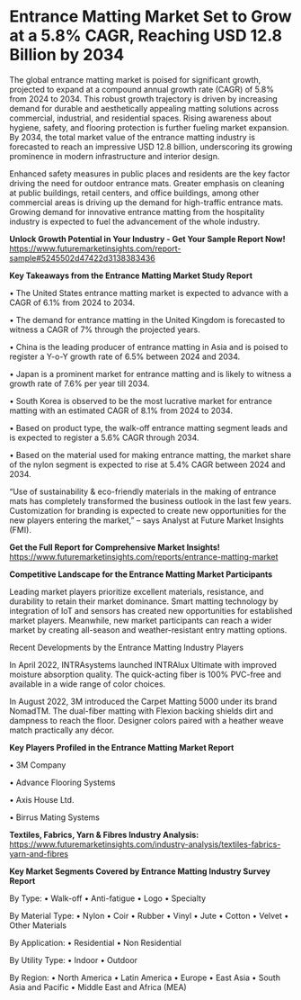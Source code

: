 # Entrance Matting Market Set to Grow at a 5.8% CAGR, Reaching USD 12.8 Billion by 2034

The global entrance matting market is poised for significant growth, projected to expand at a compound annual growth rate (CAGR) of 5.8% from 2024 to 2034. This robust growth trajectory is driven by increasing demand for durable and aesthetically appealing matting solutions across commercial, industrial, and residential spaces. Rising awareness about hygiene, safety, and flooring protection is further fueling market expansion. By 2034, the total market value of the entrance matting industry is forecasted to reach an impressive USD 12.8 billion, underscoring its growing prominence in modern infrastructure and interior design.

Enhanced safety measures in public places and residents are the key factor driving the need for outdoor entrance mats. Greater emphasis on cleaning at public buildings, retail centers, and office buildings, among other commercial areas is driving up the demand for high-traffic entrance mats. Growing demand for innovative entrance matting from the hospitality industry is expected to fuel the advancement of the whole industry.

**Unlock Growth Potential in Your Industry - Get Your Sample Report Now!** https://www.futuremarketinsights.com/report-sample#5245502d47422d3138383436

**Key Takeaways from the Entrance Matting Market Study Report**

•	The United States entrance matting market is expected to advance with a CAGR of 6.1% from 2024 to 2034.

•	The demand for entrance matting in the United Kingdom is forecasted to witness a CAGR of 7% through the projected years.

•	China is the leading producer of entrance matting in Asia and is poised to register a Y-o-Y growth rate of 6.5% between 2024 and 2034.

•	Japan is a prominent market for entrance matting and is likely to witness a growth rate of 7.6% per year till 2034.

•	South Korea is observed to be the most lucrative market for entrance matting with an estimated CAGR of 8.1% from 2024 to 2034.

•	Based on product type, the walk-off entrance matting segment leads and is expected to register a 5.6% CAGR through 2034.

•	Based on the material used for making entrance matting, the market share of the nylon segment is expected to rise at 5.4% CAGR between 2024 and 2034.

“Use of sustainability & eco-friendly materials in the making of entrance mats has completely transformed the business outlook in the last few years. Customization for branding is expected to create new opportunities for the new players entering the market,” – says Analyst at Future Market Insights (FMI).

**Get the Full Report for Comprehensive Market Insights!** https://www.futuremarketinsights.com/reports/entrance-matting-market

**Competitive Landscape for the Entrance Matting Market Participants**

Leading market players prioritize excellent materials, resistance, and durability to retain their market dominance. Smart matting technology by integration of IoT and sensors has created new opportunities for established market players. Meanwhile, new market participants can reach a wider market by creating all-season and weather-resistant entry matting options.

Recent Developments by the Entrance Matting Industry Players

In April 2022, INTRAsystems launched INTRAlux Ultimate with improved moisture absorption quality. The quick-acting fiber is 100% PVC-free and available in a wide range of color choices.

In August 2022, 3M introduced the Carpet Matting 5000 under its brand NomadTM. The dual-fiber matting with Flexion backing shields dirt and dampness to reach the floor. Designer colors paired with a heather weave match practically any décor.

**Key Players Profiled in the Entrance Matting Market Report**

•	3M Company

•	Advance Flooring Systems

•	Axis House Ltd.

•	Birrus Mating Systems

**Textiles, Fabrics, Yarn & Fibres Industry Analysis:** https://www.futuremarketinsights.com/industry-analysis/textiles-fabrics-yarn-and-fibres

**Key Market Segments Covered by Entrance Matting Industry Survey Report**

By Type:
•	Walk-off
•	Anti-fatigue
•	Logo
•	Specialty

By Material Type:
•	Nylon
•	Coir
•	Rubber
•	Vinyl
•	Jute
•	Cotton
•	Velvet
•	Other Materials

By Application:
•	Residential
•	Non Residential

By Utility Type:
•	Indoor
•	Outdoor

By Region:
•	North America
•	Latin America
•	Europe
•	East Asia
•	South Asia and Pacific
•	Middle East and Africa (MEA)

